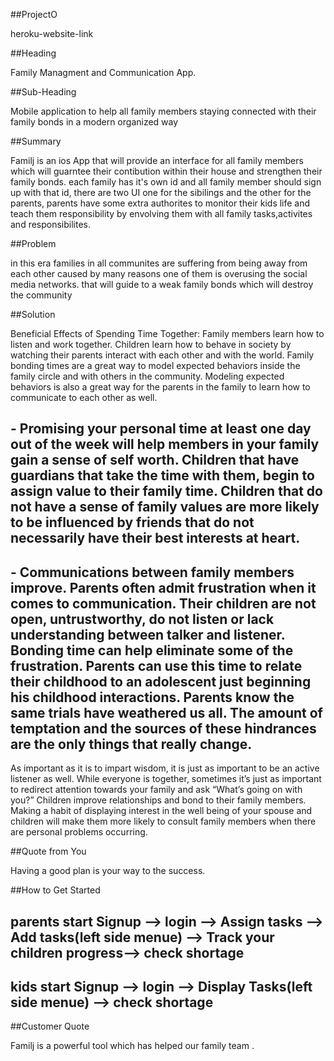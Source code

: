 ##ProjectO

heroku-website-link


##Heading

Family Managment and Communication App.

##Sub-Heading

Mobile application to help all family members staying connected with their family bonds in a modern organized way

##Summary

Familj is an ios App that will provide an interface for all family members which will guarntee their contibution within their house and strengthen their family bonds.
each family has it's own id and all family member should sign up with that id, there are two UI one for the sibilings and the other for the parents, parents have some extra authorites to monitor their kids life and teach them responsibility by envolving them with all family tasks,activites and responsibilites.  

##Problem

in this era families in all communites are suffering from being away from each other caused by many reasons one of them is overusing the social media networks.
that will guide to a weak family bonds which will destroy the community    


##Solution

Beneficial Effects of Spending Time Together:
Family members learn how to listen and work together. Children learn how to behave in society by watching their parents interact with each other and with the world. Family bonding times are a great way to model expected behaviors inside the family circle and with others in the community.  Modeling expected behaviors is also a great way for the parents in the family to learn how to communicate to each other as well.

## - Promising your personal time at least one day out of the week will help members in your family gain a sense of self worth. Children that have guardians that take the time with them, begin to assign value to their family time. Children that do not have a sense of family values are more likely to be influenced by friends that do not necessarily have their best interests at heart.

## - Communications between family members improve. Parents often admit frustration when it comes to communication. Their children are not open, untrustworthy, do not listen or lack understanding between talker and listener.  Bonding time can help eliminate some of the frustration.  Parents can use this time to relate their childhood to an adolescent just beginning his childhood interactions.  Parents know the same trials have weathered us all. The amount of temptation and the sources of these hindrances are the only things that really change.
As important as it is to impart wisdom, it is just as important to be an active listener as well. While everyone is together, sometimes it’s just as important to redirect attention towards your family and ask “What’s going on with you?”
Children improve relationships and bond to their family members. Making a habit of displaying interest in the well being of your spouse and children will make them more likely to consult family members when there are personal problems occurring.



##Quote from You

Having a good plan is your way to the success.

##How to Get Started

## parents start Signup --> login --> Assign tasks --> Add tasks(left side menue)  --> Track your children progress--> check shortage 
## kids start Signup --> login --> Display Tasks(left side menue) --> check shortage 

##Customer Quote

Familj is a powerful tool which has helped our family team .